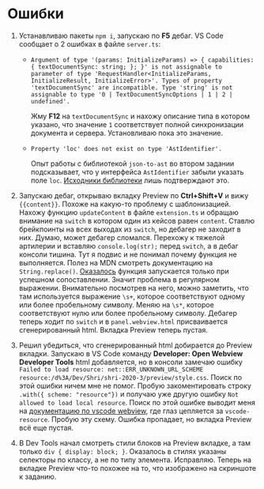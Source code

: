 # Ошибки

1. Устанавливаю пакеты `npm i`, запускаю по **F5** дебаг. VS Code сообщает о 2 ошибках в файле `server.ts`:

    - `Argument of type '(params: InitializeParams) => { capabilities: { textDocumentSync: string; }; }' is not assignable to parameter of type 'RequestHandler<InitializeParams, InitializeResult, InitializeError>'. Types of property 'textDocumentSync' are incompatible. Type 'string' is not assignable to type '0 | TextDocumentSyncOptions | 1 | 2 | undefined'.`

        Жму **F12** на `textDocumentSync` и нахожу описание типа в котором указано, что значение `1` соответствует полной синхронизации документа и сервера. Установливаю пока это значение.

    - `Property 'loc' does not exist on type 'AstIdentifier'.`

        Опыт работы с библиотекой `json-to-ast` во втором задании подсказывает, что у интерфейса `AstIdentifier` забыли указать поле `loc`. [Исходники библиотеки](https://github.com/vtrushin/json-to-ast/blob/master/lib/parse.js#L231) лишь подтверждают это.

1. Запускаю дебаг, открываю вкладку Preview по **Ctrl+Shift+V** и вижу `{{content}}`. Похоже на какую-то проблему с шаблонизацией. Нахожу функцию `updateContent` в  файле `extension.ts` и обращаю внимание на `switch` в котором один из кейсов равен `content`. Ставлю брейкпоинты на всех выходах из `switch`, но дебагер не заходит в них. Думаю, может дебагер сломался. Перехожу к тяжелой артилерии и вставляю `console.log(str);` перед `switch`, а в дебаг консоли тишина. Тут я подвис и не понимал почему функция не выполняется. Полез на MDN смотреть документацию на `String.replace()`. [Оказалось](https://developer.mozilla.org/ru/docs/Web/JavaScript/Reference/Global_Objects/String/replace#Specifying_a_function_as_a_parameter) функция запускается только при успешном сопоставлении. Значит проблема в регулярном выражении. Внимательно посмотрев на него, можно заметить, что там используется выражение `\s+`, которое соответствуют одному или более пробельному символу. Меняю на `\s*`, которое соответствуют нулю или более пробельному символу. Дебагер теперь ходит по `switch` и в `panel.webview.html` присваивается сгенерированный html. Вкладка Preview теперь пустая.

1. Решил убедиться, что сгенерированный html добирается до Preview вкладки. Запускаю в VS Code команду **Developer: Open Webview Developer Tools**  html добавляется, но в консоли замечаю ошибку `Failed to load resource: net::ERR_UNKNOWN_URL_SCHEME resource:/d%3A/Dev/Shri/shri-2020-3/preview/style.css`. Поиск по этой ошибки ничем мне не помог. Пробую закоментировать строку `.with({ scheme: "resource"})` и получаю уже другую ошибку `Not allowed to load local resource`. Поиск по этой ошибке выводит меня на [документацию по vscode webview](https://code.visualstudio.com/api/extension-guides/webview#loading-local-content), где глаз цепляется за `vscode-resource`. Пробую эту схему. Ошибка пропадает, но вкладка Preview всё еще пустая.

1. В Dev Tools начал смотреть стили блоков на Preview вкладке, а там только `div { display: block; }`. Оказалось в стилях указаны селекторы по классу, а не по типу элемента. Исправляю. Теперь на вкладке Preview что-то похожее на то, что изображено на скриншоте к заданию.
